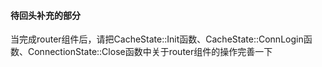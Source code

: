 #### 待回头补充的部分  
当完成router组件后，请把CacheState::Init函数、CacheState::ConnLogin函数、ConnectionState::Close函数中关于router组件的操作完善一下